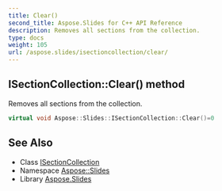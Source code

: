 ```yaml
---
title: Clear()
second_title: Aspose.Slides for C++ API Reference
description: Removes all sections from the collection.
type: docs
weight: 105
url: /aspose.slides/isectioncollection/clear/
---
```

## ISectionCollection::Clear() method


Removes all sections from the collection.

```cpp
virtual void Aspose::Slides::ISectionCollection::Clear()=0
```

## See Also

* Class [ISectionCollection](../)
* Namespace [Aspose::Slides](../../)
* Library [Aspose.Slides](../../../)